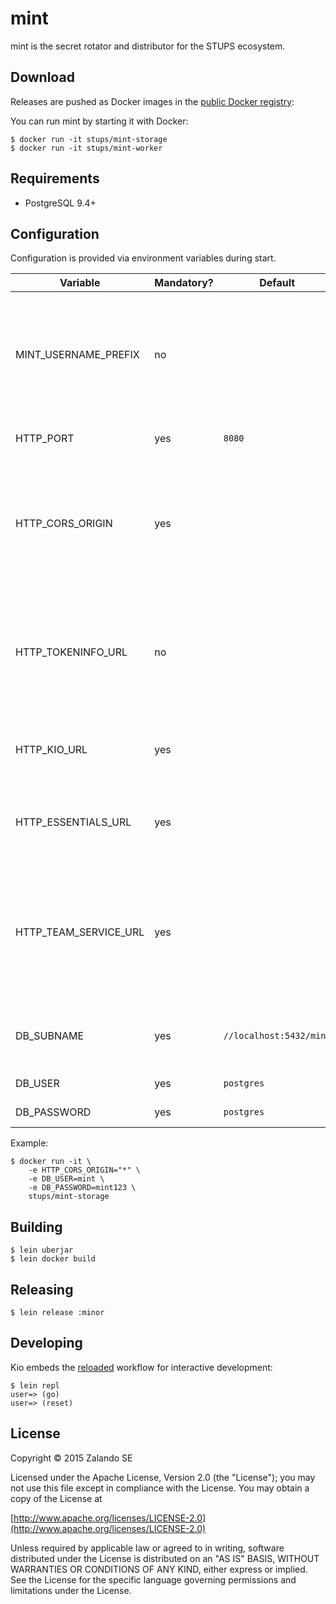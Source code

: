 # mint

mint is the secret rotator and distributor for the STUPS ecosystem.

## Download

Releases are pushed as Docker images in the [public Docker registry](https://registry.hub.docker.com/u/stups/):

You can run mint by starting it with Docker:

    $ docker run -it stups/mint-storage
    $ docker run -it stups/mint-worker

## Requirements

* PostgreSQL 9.4+

## Configuration

Configuration is provided via environment variables during start.

Variable              | Mandatory? | Default                 | Description
--------------------- | ---------- | ----------------------- | -----------
MINT_USERNAME_PREFIX  | no         |                         | Prefix for the user id of the service user. E.g. app-id: `kio` and prefix: `stups_` will result in `stups_kio`
HTTP_PORT             | yes        | `8080`                  | TCP port to provide the HTTP API.
HTTP_CORS_ORIGIN      | yes        |                         | Domain for cross-origin JavaScript requests. If set, the Access-Control headers will be set.
HTTP_TOKENINFO_URL    | no         |                         | Mandatory to enable OAuth 2.0 security! Incoming access tokens will be verified using this endpoint
HTTP_KIO_URL          | yes        |                         | URL of [Kio](https://github.com/zalando-stups/kio). Will be used to verify app ids.
HTTP_ESSENTIALS_URL   | yes        |                         | URL of [essentials](https://github.com/zalando-stups/essentials). Will be used to verify scopes. 
HTTP_TEAM_SERVICE_URL | yes        |                         | URL of the team API. Will be used to verify, that users may only edit their applications of their teams
DB_SUBNAME            | yes        | `//localhost:5432/mint` | JDBC connection information of your database.
DB_USER               | yes        | `postgres`              | Database user.
DB_PASSWORD           | yes        | `postgres`              | Database password.

Example:

```
$ docker run -it \
    -e HTTP_CORS_ORIGIN="*" \
    -e DB_USER=mint \
    -e DB_PASSWORD=mint123 \
    stups/mint-storage
```

## Building

    $ lein uberjar
    $ lein docker build

## Releasing

    $ lein release :minor

## Developing

Kio embeds the [reloaded](http://thinkrelevance.com/blog/2013/06/04/clojure-workflow-reloaded) workflow for interactive
development:

    $ lein repl
    user=> (go)
    user=> (reset)

## License

Copyright © 2015 Zalando SE

Licensed under the Apache License, Version 2.0 (the "License");
you may not use this file except in compliance with the License.
You may obtain a copy of the License at

   [http://www.apache.org/licenses/LICENSE-2.0](http://www.apache.org/licenses/LICENSE-2.0)

Unless required by applicable law or agreed to in writing, software
distributed under the License is distributed on an "AS IS" BASIS,
WITHOUT WARRANTIES OR CONDITIONS OF ANY KIND, either express or implied.
See the License for the specific language governing permissions and
limitations under the License.

